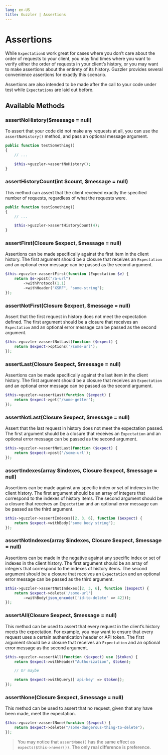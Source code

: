 ```yaml
---
lang: en-US
title: Guzzler | Assertions
---
```


# Assertions

While `Expectation`s work great for cases where you don’t care about the order of requests to your client, you may find times where you want to verify either the order of requests in your client’s history, or you may want to make assertions about the entirety of its history. Guzzler provides several convenience assertions for exactly this scenario.

Assertions are also intended to be made after the call to your code under test while `Expectations` are laid out before.

## Available Methods

### assertNoHistory($message = null)

To assert that your code did not make any requests at all, you can use the `assertNoHistory()` method, and pass an optional message argument.

```php
public function testSomething()
{
    // ...

    $this->guzzler->assertNoHistory();
}
```

### assertHistoryCount(int $count, $message = null)

This method can assert that the client received exactly the specified number of requests, regardless of what the requests were.

```php
public function testSomething()
{
    // ...

    $this->guzzler->assertHistoryCount(4);
}
```

### assertFirst(Closure $expect, $message = null)

Assertions can be made specifically against the first item in the client history. The first argument should be a closure that receives an `Expectation` and an optional error message can be passed as the second argument.

```php
$this->guzzler->assertFirst(function (Expectation $e) {
    return $e->post("/a-url")
        ->withProtocol(1.1)
        ->withHeader("XSRF", "some-string");
});
```

### assertNotFirst(Closure $expect, $message = null)

Assert that the first request in history does not meet the expectation defined. The first argument should be a closure that receives an `Expectation` and an optional error message can be passed as the second argument.

```php
$this->guzzler->assertNotLast(function ($expect) {
    return $expect->options('/some-url');
});
```

### assertLast(Closure $expect, $message = null)

Assertions can be made specifically against the last item in the client history. The first argument should be a closure that receives an `Expectation` and an optional error message can be passed as the second argument.

```php
$this->guzzler->assertLast(function ($expect) {
    return $expect->get("/some-getter");
});
```

### assertNotLast(Closure $expect, $message = null)

Assert that the last request in history does not meet the expectation passed. The first argument should be a closure that receives an `Expectation` and an optional error message can be passed as the second argument.

```php
$this->guzzler->assertNotLast(function ($expect) {
    return $expect->post('/some-url');
});
```

### assertIndexes(array $indexes, Closure $expect, $message = null)

Assertions can be made against any specific index or set of indexes in the client history. The first argument should be an array of integers that correspond to the indexes of history items. The second argument should be a closure that receives an `Expectation` and an optional error message can be passed as the third argument.

```php
$this->guzzler->assertIndexes([2, 3, 6], function ($expect) {
    return $expect->withBody("some body string");
});
```

### assertNotIndexes(array $indexes, Closure $expect, $message = null)

Assertions can be made in the negative against any specific index or set of indexes in the client history. The first argument should be an array of integers that correspond to the indexes of history items. The second argument should be a closure that receives an `Expectation` and an optional error message can be passed as the third argument.

```php
$this->guzzler->assertNotIndexes([2, 3, 6], function ($expect) {
    return $expect->delete('/some-url')
        ->withBody(json_encode(['id-to-delete' => 42]));
});
```

### assertAll(Closure $expect, $message = null)

This method can be used to assert that every request in the client’s history meets the expectation. For example, you may want to ensure that every request uses a certain authentication header or API token. The first argument should be a closure that receives an `Expectation` and an optional error message as the second argument.

```php
$this->guzzler->assertAll(function ($expect) use ($token) {
    return $expect->withHeader("Authorization", $token);

    // Or maybe

    return $expect->withQuery(['api-key' => $token]);
});
```

### assertNone(Closure $expect, $message = null)

This method can be used to assert that no request, given that any have been made, meet the expectation.

```php
$this->guzzler->assertNone(function ($expect) {
    return $expect->delete("/some-dangerous-thing-to-delete");
});
```

> You may notice that `assertNone()` has the same effect as `expects($this->never())`. The only real difference is preference.